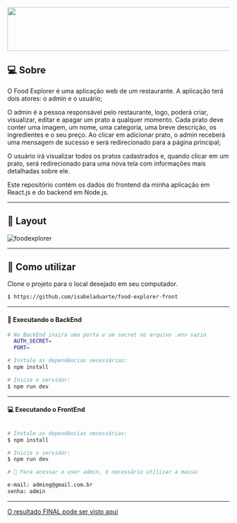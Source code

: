 <p align="center">
  <img width="550" height="99" src="https://user-images.githubusercontent.com/106932234/204160165-1936c0db-539f-4a11-bf5e-1f3d3f789896.png">
</p>

## 💻 Sobre
O Food Explorer é uma aplicação web de um restaurante. A aplicação terá dois atores: o admin e o usuário;

O admin é a pessoa responsável pelo restaurante, logo, poderá criar, visualizar, editar e apagar um prato a qualquer momento. Cada prato deve conter uma imagem, um nome, uma categoria, uma breve descrição, os ingredientes e o seu preço. Ao clicar em adicionar prato, o admin receberá uma mensagem de sucesso e será redirecionado para a página principal;

O usuário irá visualizar todos os pratos cadastrados e, quando clicar em um prato, será redirecionado para uma nova tela com informações mais detalhadas sobre ele.

Este repositório contém os dados do frontend da minha aplicação em React.js e do backend em Node.js.

___

## 🎨 Layout

![foodexplorer](./src/assets/cover.svg)

___

## 🚀 Como utilizar

Clone o projeto para o local desejado em seu computador.

```bash
$ https://github.com/isabeladuarte/food-explorer-front
```
___

#### 🚧 Executando o BackEnd
```bash
# No BackEnd insira uma porta e um secret no arquivo .env vazio
  AUTH_SECRET=
  PORT=

# Instale as dependências necessárias:
$ npm install

# Inicie o servidor:
$ npm run dev
```
___

#### 💻 Executando o FrontEnd
```bash

# Instale as dependências necessárias:
$ npm install

# Inicie o servidor:
$ npm run dev

# 🔑 Para acessar o user admin, é necessário utilizar a massa:

e-mail: adming@gmail.com.br
senha: admin
```
___

[O resultado FINAL pode ser visto aqui](https://food-explorer-9137.netlify.app/)